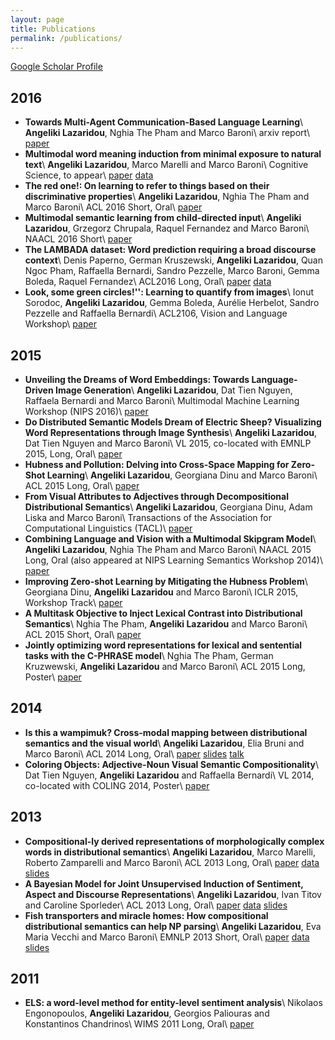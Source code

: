 ```yaml
---
layout: page
title: Publications
permalink: /publications/
---
```


[Google Scholar Profile](https://scholar.google.it/citations?user=BMgUIC0AAAAJ&hl=en)

2016
------------------
* **Towards Multi-Agent Communication-Based Language Learning**\\
**Angeliki Lazaridou**, Nghia The Pham and Marco Baroni\\
arxiv report\\
[paper](https://arxiv.org/abs/1605.07133)
* **Multimodal word meaning induction from minimal exposure to natural text**\\
**Angeliki Lazaridou**, Marco Marelli and Marco Baroni\\ 
Cognitive Science, to appear\\
[paper](http://clic.cimec.unitn.it/marco/publications/lazaridou-et-al-chimeras-cogsci.pdf) [data](http://clic.cimec.unitn.it/Files/PublicData/chimeras.zip)
* **The red one!: On learning to refer to things based on their discriminative properties**\\
**Angeliki Lazaridou**, Nghia The Pham and Marco Baroni\\
ACL 2016 Short, Oral\\
[paper](http://arxiv.org/abs/1603.02618)
* **Multimodal semantic learning from child-directed input**\\
**Angeliki Lazaridou**, Grzegorz Chrupala, Raquel Fernandez and Marco Baroni\\
NAACL 2016 Short\\
[paper](http://clic.cimec.unitn.it/marco/publications/lazaridou-etal-multimodal-learning-from-cdi-naacl2016.pdf)
* **The LAMBADA dataset: Word prediction requiring a broad discourse context**\\
Denis Paperno, German Kruszewski, **Angeliki Lazaridou**, Quan Ngoc Pham, Raffaella Bernardi, Sandro Pezzelle, Marco Baroni, Gemma Boleda, Raquel Fernandez\\
ACL2016 Long, Oral\\
[paper](https://www.aclweb.org/anthology/P/P16/P16-1144.pdf) [data](http://clic.cimec.unitn.it/lambada/)
* **Look, some green circles!'': Learning to quantify from images**\\
Ionut Sorodoc, **Angeliki Lazaridou**, Gemma Boleda, Aurélie Herbelot, Sandro Pezzelle and Raffaella Bernardi\\
ACL2106, Vision and Language Workshop\\
[paper](http://aurelieherbelot.net/wp-content/uploads/2016/06/sorodoc_etal.pdf)



2015
------------------
* **Unveiling the Dreams of Word Embeddings: Towards Language-Driven Image Generation**\\
**Angeliki Lazaridou**, Dat Tien Nguyen, Raffaela Bernardi and Marco Baroni\\
Multimodal Machine Learning Workshop (NIPS 2016)\\
[paper](http://arxiv.org/abs/1506.03500)
* **Do Distributed Semantic Models Dream of Electric Sheep? Visualizing Word Representations through Image Synthesis**\\
**Angeliki Lazaridou**, Dat Tien Nguyen and Marco Baroni\\
VL 2015, co-located with EMNLP 2015, Long, Oral\\
[paper](http://www.emnlp2015.org/proceedings/VL/pdf/VL13.pdf)
* **Hubness and Pollution: Delving into Cross-Space Mapping for Zero-Shot Learning**\\
**Angeliki Lazaridou**, Georgiana Dinu and Marco Baroni\\
ACL 2015 Long, Oral\\
[paper](https://aclweb.org/anthology/P/P15/P15-1027.pdf)
* **From Visual Attributes to Adjectives through Decompositional Distributional Semantics**\\
**Angeliki Lazaridou**, Georgiana Dinu, Adam Liska and Marco Baroni\\
Transactions of the Association for Computational Linguistics (TACL)\\
[paper](http://arxiv.org/abs/1501.02714)
* **Combining Language and Vision with a Multimodal Skipgram Model**\\
**Angeliki Lazaridou**, Nghia The Pham and Marco Baroni\\
NAACL 2015 Long, Oral  (also appeared at NIPS Learning Semantics Workshop 2014)\\
[paper](http://arxiv.org/abs/1501.02598)
* **Improving Zero-shot Learning by Mitigating the Hubness Problem**\\
Georgiana Dinu, **Angeliki Lazaridou** and Marco Baroni\\
ICLR 2015, Workshop Track\\
[paper](http://arxiv.org/abs/1412.6568)
* **A Multitask Objective to Inject Lexical Contrast into Distributional Semantics**\\
Nghia The Pham, **Angeliki Lazaridou** and Marco Baroni\\
ACL 2015 Short, Oral\\
[paper](../resourses/PhamEtAl2015.pdf)
* **Jointly optimizing word representations for lexical and sentential tasks with the C-PHRASE model**\\
Nghia The Pham, German Kruzwewski, **Angeliki Lazaridou** and Marco Baroni\\
ACL 2015 Long, Poster\\
[paper](../resourses/PhamEtAl2015b.pdf)

2014
--------------------
* **Is this a wampimuk? Cross-modal mapping between distributional semantics and the visual world**\\
**Angeliki Lazaridou**, Elia Bruni and Marco Baroni\\
ACL 2014 Long, Oral\\
[paper](https://www.aclweb.org/anthology/P/P14/P14-1132.pdf) [slides](..//resourses/vision/wampimuk_slides.pdf) [talk](http://techtalks.tv/talks/is-this-a-wampimuk-cross-modal-mapping-between-distributional-semantics-and-the-visual/60484/)
* **Coloring Objects: Adjective-Noun Visual Semantic Compositionality**\\
Dat Tien Nguyen, **Angeliki Lazaridou** and Raffaella Bernardi\\
VL 2014, co-located with COLING 2014, Poster\\
[paper](http://www.aclweb.org/anthology/W14-5418)

2013
--------------------
* **Compositional-ly derived representations of morphologically complex words in distributional semantics**\\
**Angeliki Lazaridou**, Marco Marelli, Roberto Zamparelli and Marco Baroni\\
ACL 2013 Long, Oral\\
[paper](http://www.aclweb.org/anthology/P/P13/P13-1149.pdf) [data](../resourses/morphology/affix_complete_set.txt.gz) [slides](../resourses/morphology/morpho.pdf)
* **A Bayesian Model for Joint Unsupervised Induction of Sentiment, Aspect and Discourse Representations**\\
**Angeliki Lazaridou**, Ivan Titov and Caroline Sporleder\\
ACL 2013 Long, Oral\\
[paper](http://www.aclweb.org/anthology/P/P13/P13-1160.pdf) [data](../resourses/sentiment/ACL2013Sentiment.tar.gz) [slides](../resourses/sentiment/bayesianSentiment.pdf)
* **Fish transporters and miracle homes: How compositional distributional semantics can help NP parsing**\\
**Angeliki Lazaridou**, Eva Maria Vecchi and Marco Baroni\\
EMNLP 2013 Short, Oral\\
[paper](http://www.aclweb.org/anthology/D/D13/D13-1196.pdf) [data](../resourses/parsing/NP_dataset.tar.gz) [slides](../resourses/parsing/NP_Parsing.pdf) 

2011
---------------------
* **ELS: a word-level method for entity-level sentiment analysis**\\
Nikolaos Engonopoulos, **Angeliki Lazaridou**, Georgios Paliouras and Konstantinos Chandrinos\\
WIMS 2011 Long, Oral\\
[paper](../resourses/sentiment/WIMS2011.pdf) 
